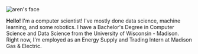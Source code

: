 <img src="face.jpeg" alt="aren's face">

<newline></newline>

<p><strong>Hello!</strong> I'm a computer scientist! I've mostly done data science, machine learning, and some robotics. I have a Bachelor's Degree in Computer Science and Data Science from the University of Wisconsin - Madison. Right now, I'm employed as an Energy Supply and Trading Intern at Madison Gas & Electric. </p>